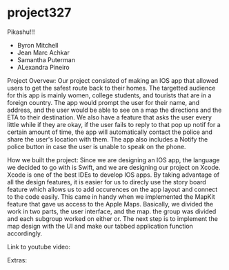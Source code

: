 # project327
Pikashu!!!

- Byron Mitchell
- Jean Marc Achkar
- Samantha Puterman
- ALexandra Pineiro

Project Overvew:
Our project consisted of making an IOS app that allowed users to get the safest route back to their homes. The targetted audience for this app is mainly women, college students, and tourists that are in a foreign country. The app would prompt the user for their name, and address, and the user would be able to see on a map the directions and the ETA to their destination. We also have a feature that asks the user every little while if they are okay, if the user fails to reply to that pop up notif for a certain amount of time, the app will automatically contact the police and share the user's location with them. The app also includes a Notify the police button in case the user is unable to speak on the phone.


How we built the project:
Since we are designing an IOS app, the language we decided to go with is Swift, and we are designing our project on Xcode. Xcode is one of the best IDEs to develop IOS apps. By taking advantage of all the design features, it is easier for us to direcly use the story board feature which allows us to add occurences on the app layout and connect to the code easily. This came in handy when we implemented the MapKit feature that gave us access to the Apple Maps. 
Basically, we divided the work in two parts, the user interface, and the map. the group was divided and each subgroup worked on either or. The next step is to implement the map design with the UI and make our tabbed application function accordingly.

Link to youtube video: 

Extras:

